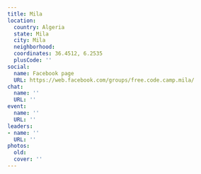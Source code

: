 ```yaml
---
title: Mila
location:
  country: Algeria
  state: Mila
  city: Mila
  neighborhood: 
  coordinates: 36.4512, 6.2535
  plusCode: ''
social:
  name: Facebook page
  URL: https://web.facebook.com/groups/free.code.camp.mila/
chat:
  name: ''
  URL: ''
event:
  name: ''
  URL: ''
leaders:
- name: ''
  URL: ''
photos:
  old: 
  cover: ''
---
```

